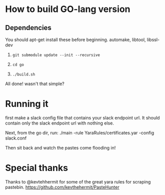 # How to build GO-lang version
## Dependencies
You should apt-get install these before beginning.
automake, libtool, libssl-dev

1) `git submodule update --init --recursive`

2) `cd go`

3) `./build.sh`

All done! wasn't that simple? 

# Running it
first make a slack config file that contains your slack endpoint url. It should contain only the slack endpoint url with nothing else.

Next, from the go dir, run:
./main -rule YaraRules/certificates.yar -config slack.conf

Then sit back and watch the pastes come flooding in!

# Special thanks
Thanks to @kevtehhermit for some of the great yara rules for scraping pastebin.
https://github.com/kevthehermit/PasteHunter